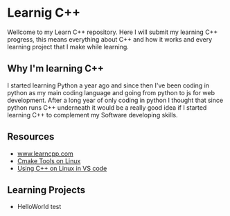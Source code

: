 # Learnig C++

Wellcome to my Learn C++ repository. Here I will submit my learning C++ progress, this means everything about C++ and how it works and every learning project that I make while learning.

## Why I'm learning C++

I started learning Python a year ago and since then I've been coding in python as my main coding language and going from python to js for web development. After a long year of only coding in python I thought that since python runs C++ underneath it would be a really good idea if I started learning C++ to complement my Software developing skills.

## Resources
- www.learncpp.com
- [Cmake Tools on Linux](https://code.visualstudio.com/docs/cpp/cmake-linux)
- [Using C++ on Linux in VS code](https://code.visualstudio.com/docs/cpp/config-linux)

## Learning Projects
- HelloWorld
test